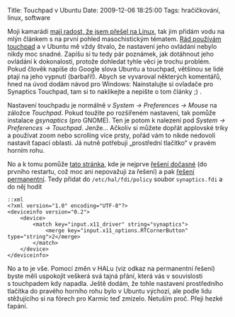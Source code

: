 Title: Touchpad v Ubuntu
Date: 2009-12-06 18:25:00
Tags: hračičkování, linux, software

Moji kamarádi [mají radost, že jsem přešel na Linux](http://twitter.com/markoph/status/6380776939), tak jim přidám vodu na mlýn článkem s na první pohled masochistickým tématem. [Rád používám touchpad](http://blog.javorek.net/nemam-rad-mysi/) a v Ubuntu mě vždy štvalo, že nastavení jeho ovládání nebylo nikdy moc snadné. Zapíšu si tu tedy pár poznámek, jak dotáhnout jeho ovládání k dokonalosti, protože dohledat tyhle věci je trochu problém. Pokud člověk napíše do Google slova Ubuntu a touchpad, většinou se lidé ptají na jeho vypnutí (barbaři!). Abych se vyvaroval některých komentářů, hned na úvod dodám návod pro
Windows: Nainstalujte si ovladače pro Synaptics Touchpad, tam si to naklikejte a nepište o tom články ;) .

Nastavení touchpadu je normálně v *System → Preferences → Mouse* na záložce *Touchpad*. Pokud toužíte po rozšířeném nastavení, tak pomůže instalace *gsynaptics* (pro GNOME). Ten je potom k nalezení pod *System → Preferences → Touchpad*. Jenže… Ačkoliv si můžete dopřát applovské triky a používat zoom nebo scrolling více prsty, pořád vám to nikde nedovolí nastavit ťapací oblasti. Já nutně potřebuji „prostřední tlačítko“ v pravém horním rohu.

No a k tomu pomůže [tato stránka](http://ubuntuforums.org/showthread.php?p=8403017), kde je nejprve [řešení dočasné](http://ubuntuforums.org/showpost.php?p=8261605&postcount=3) (do prvního restartu, což moc ani nepovažuji za řešení) a pak [řešení permanentní](http://ubuntuforums.org/showpost.php?p=8399228&postcount=8). Tedy přidat do `/etc/hal/fdi/policy` soubor `synaptics.fdi` a do něj hodit

    ::xml
    <?xml version="1.0" encoding="UTF-8"?>
    <deviceinfo version="0.2">
        <device>
            <match key="input.x11_driver" string="synaptics">
                <merge key="input.x11_options.RTCornerButton" type="string">2</merge>
            </match>
        </device>
    </deviceinfo>

No a to je vše. Pomocí změn v HALu (viz odkaz na permanentní řešení) byste měli uspokojit veškerá svá tajná přání, která vás v souvislosti s touchpadem kdy napadla. Ještě dodám, že tohle nastavení prostředního tlačítka do pravého horního rohu bylo v Ubuntu výchozí, ale podle lidu stěžujícího si na fórech pro Karmic teď zmizelo. Netuším proč. Přeji hezké ťapání.